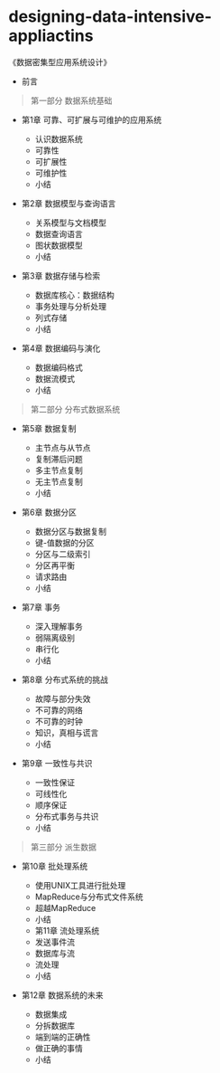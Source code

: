 # designing-data-intensive-appliactins

《数据密集型应用系统设计》

- 前言

> 第一部分 数据系统基础

- 第1章 可靠、可扩展与可维护的应用系统
  - 认识数据系统
  - 可靠性
  - 可扩展性
  - 可维护性
  - 小结

- 第2章 数据模型与查询语言
  - 关系模型与文档模型
  - 数据查询语言
  - 图状数据模型
  - 小结

- 第3章 数据存储与检索
  - 数据库核心：数据结构
  - 事务处理与分析处理
  - 列式存储
  - 小结

- 第4章 数据编码与演化
  - 数据编码格式
  - 数据流模式
  - 小结

> 第二部分 分布式数据系统

- 第5章 数据复制  
  - 主节点与从节点
  - 复制滞后问题
  - 多主节点复制
  - 无主节点复制
  - 小结

- 第6章 数据分区
  - 数据分区与数据复制
  - 键-值数据的分区
  - 分区与二级索引
  - 分区再平衡
  - 请求路由
  - 小结

- 第7章 事务
  - 深入理解事务
  - 弱隔离级别
  - 串行化
  - 小结

- 第8章 分布式系统的挑战
  - 故障与部分失效
  - 不可靠的网络
  - 不可靠的时钟
  - 知识，真相与谎言
  - 小结

- 第9章 一致性与共识
  - 一致性保证
  - 可线性化
  - 顺序保证
  - 分布式事务与共识
  - 小结

> 第三部分 派生数据

- 第10章 批处理系统
  - 使用UNIX工具进行批处理
  - MapReduce与分布式文件系统
  - 超越MapReduce
  - 小结
  - 第11章 流处理系统  
  - 发送事件流
  - 数据库与流
  - 流处理
  - 小结

- 第12章 数据系统的未来  
  - 数据集成
  - 分拆数据库
  - 端到端的正确性
  - 做正确的事情
  - 小结
